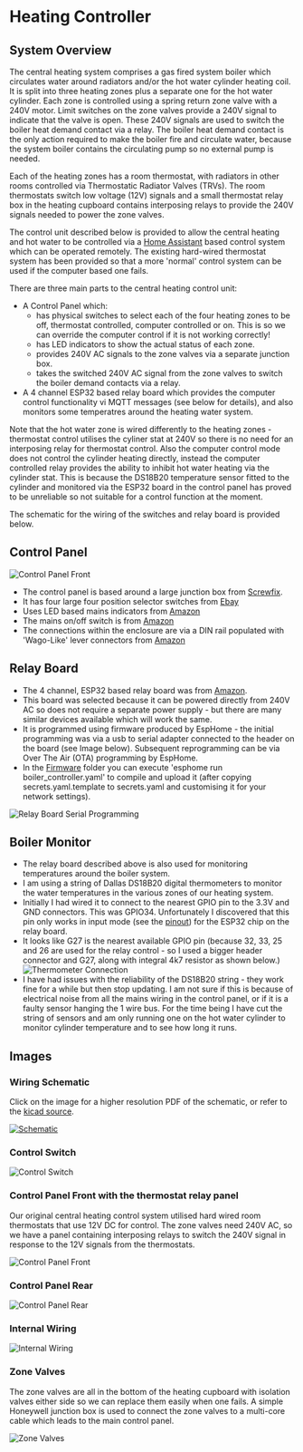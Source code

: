 # Heating Controller

## System Overview 
The central heating system comprises a gas fired system boiler which circulates water around radiators and/or the hot water cylinder heating coil.   It is split into three heating zones plus a separate one for the hot water cylinder.   Each zone is controlled using a spring return zone valve with a 240V motor.   Limit switches on the zone valves provide a 240V signal to indicate that the valve is open.   These 240V signals are used to switch the boiler heat demand contact via a relay.    The boiler heat demand contact is the only action required to make the boiler fire and circulate water, because the system boiler contains the circulating pump so no external pump is needed.

Each of the heating zones has a room thermostat, with radiators in other rooms controlled via Thermostatic Radiator Valves (TRVs).   The room thermostats switch low voltage (12V) signals and a small thermostat relay box in the heating cupboard contains interposing relays to provide the 240V signals needed to power the zone valves.

The control unit described below is provided to allow the central heating and hot water to be controlled via a [Home Assistant](https://www.home-assistant.io/) based control system which can be operated remotely.   The existing hard-wired thermostat system has been provided so that a more 'normal' control system can be used if the computer based one fails.

There are three main parts to the central heating control unit:
  - A Control Panel which:
    - has physical switches to select each of the four heating zones to be off, thermostat controlled, computer controlled or on.  This is so we can override the computer control if it is not working correctly!  
    - has LED indicators to show the actual status of each zone.   
    - provides 240V AC signals to the zone valves via a separate junction box.
    - takes the switched 240V AC signal from the zone valves to switch the boiler demand contacts via a relay.
  - A 4 channel ESP32 based relay board which provides the computer control functionality vi MQTT messages (see below for details), and also monitors some temperatres around the heating water system.

Note that the hot water zone is wired differently to the heating zones - thermostat control utilises the cyliner stat at 240V so there is no need for an interposing relay for thermostat control.   Also the computer control mode does not control the cylinder heating directly, instead the computer controlled relay provides the ability to inhibit hot water heating via the cylinder stat.   This is because the DS18B20 temperature sensor fitted to the cylinder and monitored via the ESP32 board in the control panel has proved to be unreliable so not suitable for a control function at the moment.

The schematic for the wiring of the switches and relay board is provided below.

## Control Panel
![Control Panel Front](images/Control_Panel_Closeup.jpg)

  - The control panel is based around a large junction box from [Screwfix](https://www.screwfix.com/p/british-general-ip55-weatherproof-outdoor-enclosure-270mm-x-180mm-x-135mm/86625).   
  - It has four large four position selector switches from [Ebay](https://www.ebay.co.uk/itm/386674176742)
  - Uses LED based mains indicators from [Amazon](https://www.amazon.co.uk/dp/B09PFMY6YQ?ref=ppx_yo2ov_dt_b_fed_asin_title&th=1)
  - The mains on/off switch is from [Amazon](https://www.amazon.co.uk/dp/B07T2RMYVW?ref=ppx_yo2ov_dt_b_fed_asin_title)
  - The connections within the enclosure are via a DIN rail populated with 'Wago-Like' lever connectors from [Amazon](https://www.amazon.co.uk/DIN-Terminal-Blocks-Aigreat-Connectors/dp/B0BGPVGKGZ?pd_rd_w=LCUWm&content-id=amzn1.sym.a34fb0f3-9916-4f90-85ff-bea3e23caef2&pf_rd_p=a34fb0f3-9916-4f90-85ff-bea3e23caef2&pf_rd_r=RNNKJKY9K92BZF4YSNE1&pd_rd_wg=3OtRd&pd_rd_r=6dca1504-92f2-4676-8a3c-2be763f6525c&ref_=pd_bap_d_csi_rtpb_bap_sim_0_pr_t&th=1)


## Relay Board
  - The 4 channel, ESP32 based relay board was from [Amazon](https://www.amazon.co.uk/dp/B0CJ5CZ4XR?ref=ppx_yo2ov_dt_b_fed_asin_title).  
  - This board was selected because it can be powered directly from 240V AC so does not require a separate power supply - but there are many similar devices available which will work the same.
  - It is programmed using firmware produced by EspHome - the initial programming was via a usb to serial adapter connected to the header on the board (see Image below).  Subsequent reprogramming can be via Over The Air (OTA) programming by EspHome.
  - In the [Firmware](Firmware) folder you can execute 'esphome run boiler_controller.yaml' to compile and upload it (after copying secrets.yaml.template to secrets.yaml and customising it for your network settings).

![Relay Board Serial Programming](images/Relay_Board_Programming.jpg)

## Boiler Monitor
  - The relay board described above is also used for monitoring temperatures around the boiler system.
  - I am using a string of Dallas DS18B20 digital thermometers to monitor the water temperatures in the various zones of our heating system.
  - Initially I had wired it to connect to the nearest GPIO pin to the 3.3V and GND connectors.   This was GPIO34.   Unfortunately I discovered that this pin only works in input mode (see the [pinout](https://mischianti.org/esp32-wroom-32-esp32-s-flash-pinout-specs-and-ide-configuration-1/)) for the ESP32 chip on the relay board.
  - It looks like G27 is the nearest available GPIO pin (because 32, 33, 25 and 26 are used for the relay control - so I used a bigger header connector and G27, along with integral 4k7 resistor as shown below.)
  ![Thermometer Connection](images/thermometer_connection.jpg)
  - I have had issues with the reliability of the DS18B20 string - they work fine for a while but then stop updating.  I am not sure if this is because of electrical noise from all the mains wiring in the control panel, or if it is a faulty sensor hanging the 1 wire bus.   For the time being I have cut the string of sensors and am only running one on the hot water cylinder to monitor cylinder temperature and to see how long it runs.

## Images

### Wiring Schematic

Click on the image for a higher resolution PDF of the schematic, or refer to the [kicad source](./Schematic/Central_Heating_Controls.kicad_sch).

[![Schematic](images/Control_Panel_Schematic.png)](images/Control_Panel_Schematic.pdf)


### Control Switch

![Control Switch](images/selector_switch.jpg)

### Control Panel Front with the thermostat relay panel

Our original central heating control system utilised hard wired room thermostats that use 12V DC for control.  The zone valves need 240V AC, so we have a panel containing interposing relays to switch the 240V signal in response to the 12V signals from the thermostats.

![Control Panel Front](images/Control_Panel_Front.jpg)

### Control Panel Rear
![Control Panel Rear](images/Control_Panel_Rear.jpg)

### Internal Wiring
![Internal Wiring](images/Control_Panel_Wiring.jpg)


### Zone Valves
The zone valves are all in the bottom of the heating cupboard with isolation valves either side so we can replace them easily when one fails.
A simple Honeywell junction box is used to connect the zone valves to a multi-core cable which leads to the main control panel.

![Zone Valves](images/Zone_Valves.jpg)
